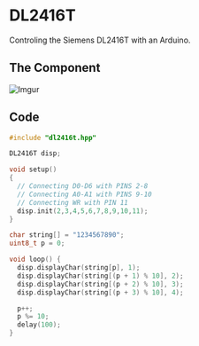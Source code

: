# DL2416T

Controling the Siemens DL2416T with an Arduino.

## The Component

![Imgur](https://i.imgur.com/kFANJgu.jpg)

## Code

```C
#include "dl2416t.hpp"

DL2416T disp;

void setup()
{
  // Connecting D0-D6 with PINS 2-8
  // Connecting A0-A1 with PINS 9-10
  // Connecting WR with PIN 11
  disp.init(2,3,4,5,6,7,8,9,10,11);
}

char string[] = "1234567890";
uint8_t p = 0;

void loop() {
  disp.displayChar(string[p], 1);
  disp.displayChar(string[(p + 1) % 10], 2);
  disp.displayChar(string[(p + 2) % 10], 3);
  disp.displayChar(string[(p + 3) % 10], 4);

  p++;
  p %= 10;
  delay(100);
}
```
